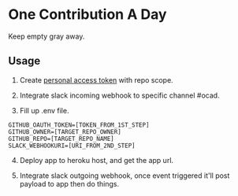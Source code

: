 # One Contribution A Day

Keep empty gray away.

## Usage

1. Create [personal access token](https://github.com/settings/tokens) with repo scope.

2. Integrate slack incoming webhook to specific channel #ocad.

3. Fill up .env file.

```
GITHUB_OAUTH_TOKEN=[TOKEN_FROM_1ST_STEP]
GITHUB_OWNER=[TARGET_REPO_OWNER]
GITHUB_REPO=[TARGET_REPO_NAME]
SLACK_WEBHOOKURI=[URI_FROM_2ND_STEP]
```

4. Deploy app to heroku host, and get the app url.

5. Integrate slack outgoing webhook, once event triggered it'll post payload to app then do things.
